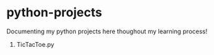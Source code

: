# python-projects
Documenting my python projects here thoughout my learning process!
1. TicTacToe.py

